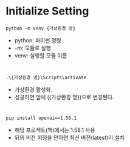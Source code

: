 # Initialize Setting

    python -m venv {가상환경 명}

- python: 파이썬 명령
- -m: 모듈로 실행
- venv: 실행할 모듈 이름
#
    .\{가상환경 명}\Scripts\activate

- 가상환경 활성화.
- 성공하면 앞에 ({가상환경 명})으로 변경된다.

#
    pip install openai==1.58.1

- 해당 프로젝트(책)에서는 1.58.1 사용
- 뒤의 버전 지정을 안하면 최신 버전(latest)이 설치
